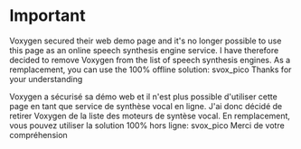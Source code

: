 # Important

Voxygen secured their web demo page and it's no longer possible to use this page as an online speech synthesis engine service.
I have therefore decided to remove Voxygen from the list of speech synthesis engines.
As a remplacement, you can use the 100% offline solution: svox_pico
Thanks for your understanding

Voxygen a sécurisé sa démo web et il n'est plus possible d'utiliser cette page en tant que service de synthèse vocal en ligne.
J'ai donc décidé de retirer Voxygen de la liste des moteurs de syntèse vocal.
En remplacement, vous pouvez utiliser la solution 100% hors ligne: svox_pico
Merci de votre compréhension
